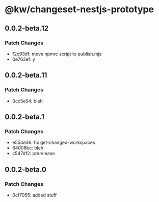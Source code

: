 # @kw/changeset-nestjs-prototype

## 0.0.2-beta.12

### Patch Changes

- f2c93df: move npmrc script to publish.mjs
- 0e762ef: y

## 0.0.2-beta.11

### Patch Changes

- 0cc5e54: bleh

## 0.0.2-beta.1

### Patch Changes

- e554e36: fix get-changed-workspaces
- 64006bc: bleh
- c547df2: prerelease

## 0.0.2-beta.0

### Patch Changes

- 0cf7055: added stuff
